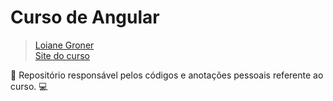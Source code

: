 # Curso de Angular 

>  [Loiane Groner](https://github.com/loiane)  
> [Site do curso](https://loiane.training/curso/angular)

:notebook: Repositório responsável pelos códigos e anotações pessoais referente ao curso. :computer:
